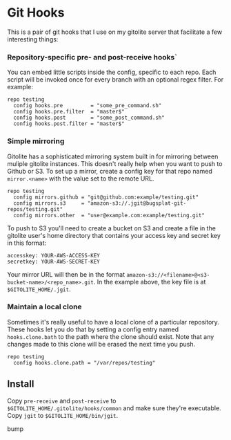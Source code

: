 Git Hooks
=========

This is a pair of git hooks that I use on my gitolite server that facilitate a few interesting things:

### Repository-specific pre- and post-receive hooks`

You can embed little scripts inside the config, specific to each repo. Each script will be invoked once for
every branch with an optional regex filter. For example:

    repo testing
      config hooks.pre         = "some_pre_command.sh"
      config hooks.pre.filter  = "master$"
      config hooks.post        = "some_post_command.sh"
      config hooks.post.filter = "master$"

### Simple mirroring

Gitolite has a sophisticated mirroring system built in for mirroring between muliple gitolite instances. This
doesn't really help when you want to push to Github or S3. To set up a mirror, create a config key for that
repo named `mirror.<name>` with the value set to the remote URL.

    repo testing
      config mirrors.github = "git@github.com:example/testing.git"
      config mirrors.s3     = "amazon-s3://.jgit@bugsplat-git-repos/testing.git"
      config mirrors.other  = "user@example.com:example/testing.git"
      
To push to S3 you'll need to create a bucket on S3 and create a file in the gitolite
user's home directory that contains your access key and secret key in this format:

    accesskey: YOUR-AWS-ACCESS-KEY
    secretkey: YOUR-AWS-SECRET-KEY
    
Your mirror URL will then be in the format `amazon-s3://<filename>@<s3-bucket-name>/<repo_name>.git`.
In the example above, the key file is at `$GITOLITE_HOME/.jgit`.

### Maintain a local clone

Sometimes it's really useful to have a local clone of a particular repository. These hooks let you do that
by setting a config entry named `hooks.clone.bath` to the path where the clone should exist. Note that any
changes made to this clone will be erased the next time you push.

    repo testing
      config hooks.clone.path = "/var/repos/testing"


## Install

Copy `pre-receive` and `post-receive` to `$GITOLITE_HOME/.gitolite/hooks/common` and make sure they're executable.
Copy `jgit` to `$GITOLITE_HOME/bin/jgit`.

bump

